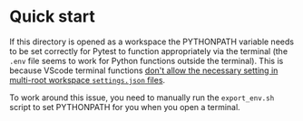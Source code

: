# Quick start

If this directory is opened as a workspace the PYTHONPATH variable needs to be
set correctly for Pytest to function appropriately via the terminal (the `.env`
file seems to work for Python functions outside the terminal). This is because
VScode terminal functions
[don't allow the necessary setting in multi-root workspace `settings.json` files](https://stackoverflow.com/questions/68900386/set-integrated-terminal-name-in-vscode-with-settings-json?noredirect=1).

To work around this issue, you need to manually run the `export_env.sh` script
to set PYTHONPATH for you when you open a terminal.
